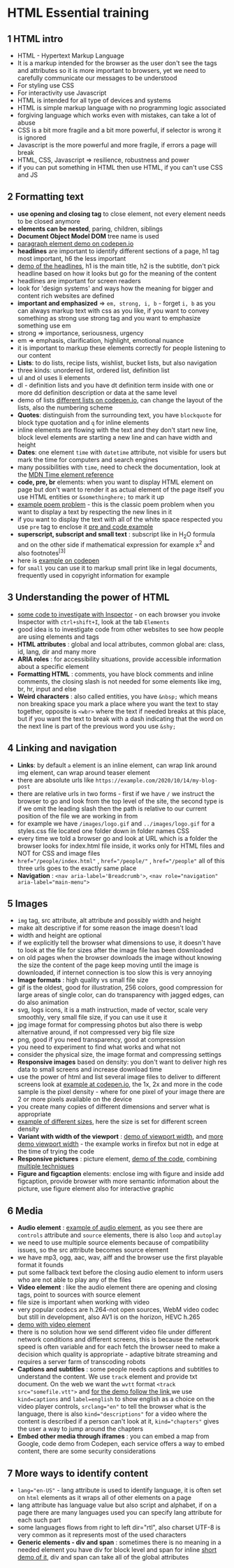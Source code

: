 # HTML Essential training

## 1 HTML intro
- HTML - Hypertext Markup Language
- It is a markup intended for the browser as the user don't see the tags and attributes so it is more important to browsers, yet we need to carefully communicate our messages to be understood
- For styling use CSS
- For interactivity use Javascript
- HTML is intended for all type of devices and systems
- HTML is simple markup language with no programming logic associated
- forgiving language which works even with mistakes, can take a lot of abuse
- CSS is a bit more fragile and a bit more powerful, if selector is wrong it is ignored
- Javascript is the more powerful and more fragile, if errors a page will break
- HTML, CSS, Javascript => resilience, robustness and power
- if you can put something in HTML then use HTML, if you can't use CSS and JS
## 2 Formatting text
- __use opening and closing tag__ to close element, not every element needs to be closed anymore
- __elements can be nested__, paring, children, siblings
- __Document Object Model DOM__ tree name is used
- [paragraph element demo on codepen.io](https://codepen.io/jensimmons/pen/bGbooGB)
- __headlines__ are important to identify different sections of a page, h1 tag most important, h6 the less important
- [demo of the headlines](https://codepen.io/jensimmons/pen/aboLEwE), h1 is the main title, h2 is the subtitle, don't pick headline based on how it looks but go for the meaning of the content
- headlines are important for screen readers
- look for 'design systems' and ways how the meaning for bigger and content rich websites are defined
- __important and emphasized__ => `em, strong, i, b` - forget `i, b` as you can always markup text with css as you like, if you want to convey something as strong use strong tag and you want to emphasize something use em
- strong => importance, seriousness, urgency
- em => emphasis, clarification, highlight, emotional nuance
- it is important to markup these elements correctly for people listening to our content
- __Lists__: to do lists, recipe lists, wishlist, bucket lists, but also navigation
- three kinds: unordered list, ordered list, definition list
- ul and ol uses li elements
- dl - definition lists and you have dt definition term inside with one or more dd definition description or data at the same level
- demo of lists [different lists on codepen.io](https://codepen.io/jensimmons/pen/eYOyoJO), can change the layout of the lists, also the numbering scheme
- __Quotes__: distinguish from the surrounding text, you have `blockquote` for block type quotation and `q` for inline elements
- inline elements are flowing with the text and they don't start new line, block level elements are starting a new line and can have width and height
- __Dates__: one element `time` with `datetime` attribute, not visible for users but mark the time for computers and search engines
- many possibilities with `time`, need to check the documentation, look at the [MDN Time element reference](https://lnkd.in/g7eqZhE)
- __code, pre, br__ elements: when you want to display HTML element on page but don't want to render it as actual element of the page itself you use HTML entities or `&somethinghere;` to mark it up
- [example poem problem](https://codepen.io/jensimmons/pen/VwZQBvJ) - this is the classic poem problem when you want to display a text by respecting the new lines in it
- if you want to display the text with all of the white space respected you use `pre` tag to enclose it [pre and code example](https://codepen.io/jensimmons/pen/gOYvjpa)
- __superscript, subscript and small text__ : subscript like in H<sub>2</sub>O formula and on the other side if mathematical expression for example x<sup>2</sup> and also footnotes<sup>[3]</sup>
- here is [example on codepen](https://codepen.io/jensimmons/pen/LYPQdMV)
- for `small` you can use it to markup small print like in legal documents, frequently used in copyright information for example
## 3 Understanding the power of HTML
- [some code to investigate with Inspector](https://codepen.io/jensimmons/pen/xxKjYRR) - on each browser you invoke Inspector with `ctrl+shift+I`, look at the tab `Elements`
- good idea is to investigate code from other websites to see how people are using elements and tags
- __HTML attributes__ : global and local attributes, common global are: class, id, lang, dir and many more
- __ARIA roles__ : for accessibility situations, provide accessible information about a specific element
- __Formatting HTML__ : comments, you have block comments and inline comments, the closing slash is not needed for some elements like img, br, hr, input and else
- __Weird characters__ : also called entities, you have `&nbsp;` which means non breaking space you mark a place where you want the text to stay together, opposite is `<wbr>` where the text if needed breaks at this place, but if you want the text to break with a dash indicating that the word on the next line is part of the previous word you use `&shy;` 
## 4 Linking and navigation
- __Links__: by default `a` element is an inline element, can wrap link around img element, can wrap around teaser element
- there are absolute urls like `https://example.com/2020/10/14/my-blog-post`
- there are relative urls in two forms - first if we have `/` we instruct the browser to go and look from the top level of the site, the second type is if we omit the leading slash then the path is relative to our current position of the file we are working in from
- for example we have `/images/logo.gif` and `../images/logo.gif` for a styles.css file located one folder down in folder names CSS
- every time we told a browser go and look at URL which is a folder the browser looks for index.html file inside, it works only for HTML files and NOT for CSS and image files
- `href="/people/index.html"` , `href="/people/"` , `href="/people"` all of this three urls goes to the exactly same place
- __Navigation__ : `<nav aria-label='Breadcrumb'>`, `<nav role="navigation" aria-label="main-menu">`
## 5 Images
- `img` tag, src attribute, alt attribute and possibly width and height
- make alt descriptive if for some reason the image doesn't load
- width and height are optional
- if we explicitly tell the browser what dimensions to use, it doesn't have to look at the file for sizes after the image file has been downloaded
- on old pages when the browser downloads the image without knowing the size the content of the page keep moving until the image is downloaded, if internet connection is too slow this is very annoying
- __Image formats__ : high quality vs small file size
- gif is the oldest, good for illustration, 256 colors, good compression for large areas of single color, can do transparency with jagged edges, can do also animation
- svg, logs icons, it is a math instruction, made of vector, scale very smoothly, very small file size, if you can use it use it
- jpg image format for compressing photos but also there is webp alternative around, if not compressed very big file size
- png, good if you need transparency, good at compression
- you need to experiment to find what works and what not
- consider the physical size, the image format and compressing settings
- __Responsive images__  based on density: you don't want to deliver high res data to small screens and increase download time
- use the power of html and list several image files to deliver to different screens look at [example at codepen.io](https://codepen.io/jensimmons/pen/QWLxgMy), the 1x, 2x and more in the code sample is the pixel density - where for one pixel of your image there are 2 or more pixels available on the device
- you create many copies of different dimensions and server what is appropriate
- [example of different sizes](https://codepen.io/jensimmons/pen/jONeawJ), here the size is set for different screen density
 - __Variant with width of the viewport__ : [demo of viewport width](https://codepen.io/jensimmons/pres/WNeyPXL), and [more demo viewport width](https://codepen.io/jensimmons/pres/wvwXOYa) - the example works in firefox but not in edge at the time of trying the code
 - __Responsive pictures__ : picture element, [demo of the code](https://codepen.io/jensimmons/pen/MWgXRgE?editors=1000), combining [multiple techniques](https://codepen.io/jensimmons/pen/wvwXLQa?editors=1000)
 - __Figure and figcaption__ elements: enclose img with figure and inside add figcaption, provide browser with more semantic information about the picture, use figure element also for interactive graphic
 ## 6 Media
 - __Audio element__ : [example of audio element](https://codepen.io/jensimmons/pen/BaBVdWp?editors=1000), as you see there are `controls` attribute and `source` elements, there is also `loop` and `autoplay` 
 - we need to use multiple source elements because of compatibility issues, so the src attribute becomes source element
 - we have mp3, ogg, aac, wav, aiff and the browser use the first playable format it founds
 - put some fallback text before the closing audio element to inform users who are not able to play any of the files
 - __Video element__ : like the audio element there are opening and closing tags, point to sources with source element
 - file size is important when working with video
 - very popular codecs are h.264-not open sources, WebM video codec but still in development, also AV1 is on the horizon, HEVC h.265
 - [demo with video element](https://codepen.io/jensimmons/pres/VwZdzBe)
 - there is no solution how we send different video file under different network conditions and different screens, this is because the network speed is often variable and for each fetch the browser need to make a decision which quality is appropriate - adaptive bitrate streaming and requires a server farm of transcoding robots
 - __Captions and subtitles__ : some people needs captions and subtitles to understand the content. We use `track` element and provide txt document. On the web we want the `wvtt` format `<track src="somefile.vtt">` and [for the demo follow the link](https://codepen.io/jensimmons/pres/KKPevBe),we use `kind=captions` and `label=english` to show english as a choice on the video player controls, `srclang="en"` to tell the browser what is the language, there is also `kind="descriptions"` for a video where the content is described if a person can't look at it, `kind="chapters"` gives the user a way to jump around the chapters
 - __Embed other media through iframes__ : you can embed a map from Google, code demo from Codepen, each service offers a way to embed content, there are some security considerations
 ## 7 More ways to identify content
 - `lang="en-US"` - lang attribute is used to identify language, it is often set on `html` elements as it wraps all of other elements on a page
 - lang attribute has language value but also script and alphabet, if on a page there are many languages used you can specify lang attribute for each such part
 - some languages flows from right to left dir="rtl", also charset UTF-8 is very common as it represents most of the used characters
 - __Generic elements - div and span__ : sometimes there is no meaning in a needed element you have div for block level and span for inline [short demo of it](https://codepen.io/jensimmons/pen/dybjNLQ?editors=1000), div and span can take all of the global attributes
 
